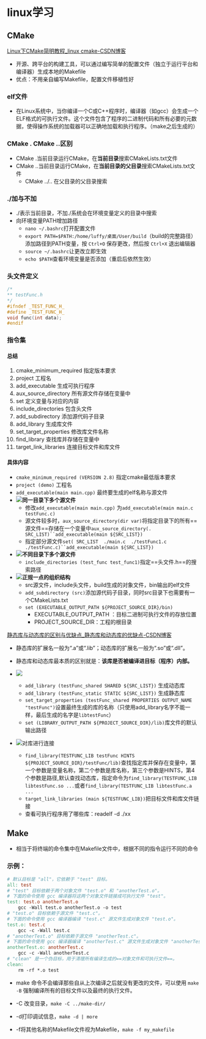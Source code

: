 # linux学习

## CMake

[Linux下CMake简明教程_linux cmake-CSDN博客](https://blog.csdn.net/whahu1989/article/details/82078563)

- 开源、跨平台的构建工具，可以通过编写简单的配置文件（独立于运行平台和编译器）生成本地的Makefile
- 优点：不用亲自编写Makefile，配置文件移植性好

### elf文件

- 在Linux系统中，当你编译一个C或C++程序时，编译器（如gcc）会生成一个ELF格式的可执行文件。这个文件包含了程序的二进制代码和所有必要的元数据，使得操作系统的加载器可以正确地加载和执行程序。（make之后生成的）

### CMake .   CMake ..区别

- CMake .当前目录运行CMake，在**当前目录**搜索CMakeLists.txt文件
- CMake ..当前目录运行CMake，在**当前目录的父目录**搜索CMakeLists.txt文件
  - CMake ../..   在父目录的父目录搜索

### ./加与不加

- ./表示当前目录，不加./系统会在环境变量定义的目录中搜索
- 向环境变量PATH增加路径
  - `nano ~/.bashrc`打开配置文件
  - `export PATH=$PATH:/home/luffy/桌面/User/build`（build的完整路径）添加路径到PATH变量，按 `Ctrl+O` 保存更改，然后按 `Ctrl+X` 退出编辑器
  - `source ~/.bashrc`让更改立即生效
  - `echo $PATH`查看环境变量是否添加（重启后依然生效）

### 头文件定义

```c
/*
** testFunc.h
*/
#ifndef _TEST_FUNC_H_
#define _TEST_FUNC_H_
void func(int data);
#endif
```

### 指令集

#### 总结

1. cmake_minimum_required	指定版本要求
2. project    工程名
3. add_executable    生成可执行程序
4. aux_source_directory    所有源文件存储在变量中
5. set    定义变量与对应的内容
6. include_directories    包含头文件
7. add_subdirectory    添加源代码子目录
8. add_library    生成库文件
9. set_target_properties    修改库文件名称
10. find_library    查找库并存储在变量中
11. target_link_libraries    连接目标文件和库文件

#### 具体内容

- `cmake_minimum_required (VERSION 2.8)`   指定cmake最低版本要求
- `project (demo)`  工程名
- `add_executable(main main.cpp)`   最终要生成的elf名称与源文件
- ![](https://i-blog.csdnimg.cn/blog_migrate/8b3e07ea9e191e0da1d1532b713fa06a.jpeg)**同一目录下多个源文件**
  - 修改`add_executable(main main.cpp)` 为`add_executable(main main.c testFunc.c)`
  - 源文件较多时，`aux_source_directory(dir var)`将指定目录下的所有==源文件==存储在一个变量中`aux_source_directory(. SRC_LIST)``add_executable(main ${SRC_LIST})`
  - 指定部分源文件`set( SRC_LIST  ./main.c  ./testFunc1.c  ./testFunc.c)``add_executable(main ${SRC_LIST})`
- ![](https://i-blog.csdnimg.cn/blog_migrate/bdeba3087852fdda33d8126e57ebe094.jpeg)**不同目录下多个源文件**
  - `include_directories (test_func test_func1)`指定==头文件.h==的搜索路径
- ![](https://i-blog.csdnimg.cn/blog_migrate/a12a02b995926b888586c88713021c75.jpeg)**正规一点的组织结构**
  - src源文件，include头文件，build生成的对象文件，bin输出的elf文件
  - `add_subdirectory (src)`添加源代码子目录，同时src目录下也需要有一个CMakeLists.txt
  - `set (EXECUTABLE_OUTPUT_PATH ${PROJECT_SOURCE_DIR}/bin)`
    - EXECUTABLE_OUTPUT_PATH ：目标二进制可执行文件的存放位置
    - PROJECT_SOURCE_DIR：工程的根目录

[静态库与动态库的区别与优缺点_静态库和动态库的优缺点-CSDN博客](https://blog.csdn.net/weixin_51483516/article/details/120837316)

- 静态库的扩展名一般为“.a”或“.lib”；动态库的扩展名一般为“.so”或“.dll”。
- 静态库和动态库最本质的区别就是：**该库是否被编译进目标（程序）内部。**
- ![](https://i-blog.csdnimg.cn/blog_migrate/51e6014d970a9bfd07c518212741d226.png)
  - `add_library (testFunc_shared SHARED ${SRC_LIST})`  生成动态库
  - `add_library (testFunc_static STATIC ${SRC_LIST})` 生成静态库
  - `set_target_properties (testFunc_shared PROPERTIES OUTPUT_NAME "testFunc")`设置最终生成的库的名称（只使用add_library名字不能一样，最后生成的名字是`libtestFunc`）
  - `set (LIBRARY_OUTPUT_PATH ${PROJECT_SOURCE_DIR}/lib)`库文件的默认输出路径

- ![](https://i-blog.csdnimg.cn/blog_migrate/e374b35d8366b190c1d63f680c82f783.png)对库进行连接
  - `find_library(TESTFUNC_LIB testFunc HINTS ${PROJECT_SOURCE_DIR}/testFunc/lib)`查找指定库并保存在变量中，第一个参数是变量名称，第二个参数是库名称，第三个参数是HINTS，第4个参数是路径,默认查找动态库，指定命令为`find_library(TESTFUNC_LIB libtestFunc.so ...`或者`find_library(TESTFUNC_LIB libtestFunc.a ...`
  - `target_link_libraries (main ${TESTFUNC_LIB})`把目标文件和库文件链接
  - 查看可执行程序用了哪些库：readelf -d ./xx

## Make

- 相当于将终端的命令集中在Makefile文件中，根据不同的指令运行不同的命令

### 示例：

```makefile
# 默认目标是 "all"，它依赖于 "test" 目标。
all: test
# "test" 目标依赖于两个对象文件 "test.o" 和 "anotherTest.o"。
# 下面的命令使用 gcc 编译器将这两个对象文件链接成可执行文件 "test"。
test: test.o anotherTest.o
    gcc -Wall test.o anotherTest.o -o test
# "test.o" 目标依赖于源文件 "test.c"。
# 下面的命令使用 gcc 编译器编译 "test.c" 源文件生成对象文件 "test.o"。
test.o: test.c
    gcc -c -Wall test.c 
# "anotherTest.o" 目标依赖于源文件 "anotherTest.c"。
# 下面的命令使用 gcc 编译器编译 "anotherTest.c" 源文件生成对象文件 "anotherTest.o"。
anotherTest.o: anotherTest.c
    gcc -c -Wall anotherTest.c 
# "clean" 是一个伪目标，用于清理所有编译生成的==对象文件和可执行文件==。
clean: 
    rm -rf *.o test
```

-  make 命令不会编译那些自从上次编译之后就没有更改的文件，可以使用 `make -B` 强制编译所有的目标文件以及最终的执行文件。
- -C 改变目录，`make -C ../make-dir/ `

- -d打印调试信息，`make -d | more`
- -f将其他名称的Makefile文件视为Makefile，`make -f my_makefile`